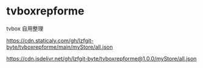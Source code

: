 # tvboxrepforme
tvbox 自用整理

https://cdn.staticaly.com/gh/lzfgit-byte/tvboxrepforme/main/myStore/all.json


https://cdn.jsdelivr.net/gh/lzfgit-byte/tvboxrepforme@1.0.0/myStore/all.json